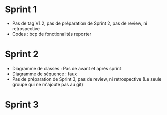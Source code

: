 # Sprint 1
- Pas de tag V1.2, pas de préparation de Sprint 2, pas de review, ni retrospective
- Codes : bcp de fonctionalités reporter

# Sprint 2
- Diagramme de classes : Pas de avant et après sprint
- Diagramme de séquence : faux
- Pas de préparation de Sprint 3, pas de review, ni retrospective 
(Le seule groupe qui ne m'ajoute pas au git) 

# Sprint 3
